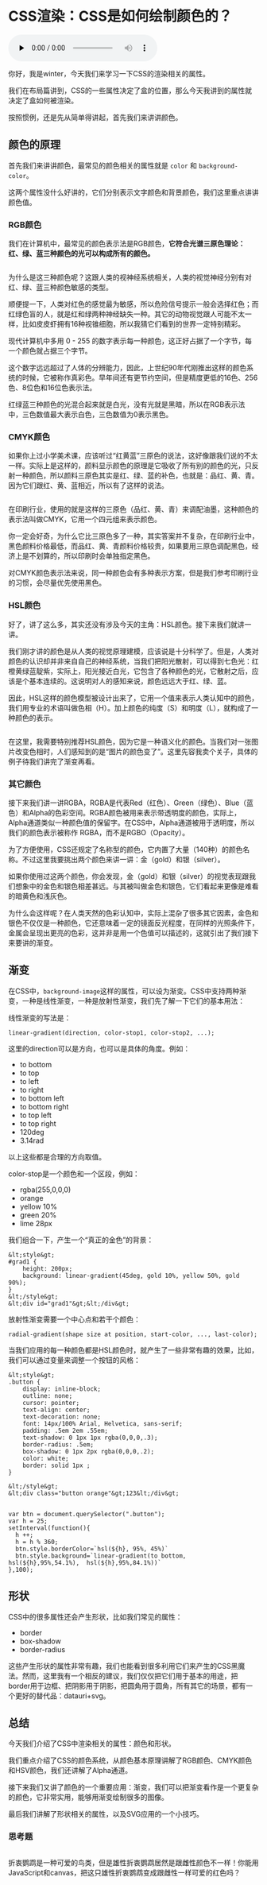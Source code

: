 # CSS渲染：CSS是如何绘制颜色的？

<audio id="audio" title="CSS渲染：CSS是如何绘制颜色的？" controls="" preload="none"><source id="mp3" src="https://static001.geekbang.org/resource/audio/71/fe/711438b80226d3d7f57ed180285fa1fe.mp3"></audio>

你好，我是winter，今天我们来学习一下CSS的渲染相关的属性。

我们在布局篇讲到，CSS的一些属性决定了盒的位置，那么今天我讲到的属性就决定了盒如何被渲染。

按照惯例，还是先从简单得讲起，首先我们来讲讲颜色。

## 颜色的原理

首先我们来讲讲颜色，最常见的颜色相关的属性就是 `color` 和 `background-color`。

这两个属性没什么好讲的，它们分别表示文字颜色和背景颜色，我们这里重点讲讲颜色值。

### RGB颜色

我们在计算机中，最常见的颜色表示法是RGB颜色，**它符合光谱三原色理论：红、绿、蓝三种颜色的光可以构成所有的颜色。**

<img src="https://static001.geekbang.org/resource/image/7f/a1/7f5bf39cbe44e36758683a674f9fcfa1.png" alt="">

为什么是这三种颜色呢？这跟人类的视神经系统相关，人类的视觉神经分别有对红、绿、蓝三种颜色敏感的类型。

顺便提一下，人类对红色的感觉最为敏感，所以危险信号提示一般会选择红色；而红绿色盲的人，就是红和绿两种神经缺失一种。其它的动物视觉跟人可能不太一样，比如皮皮虾拥有16种视锥细胞，所以我猜它们看到的世界一定特别精彩。

现代计算机中多用 0 - 255 的数字表示每一种颜色，这正好占据了一个字节，每一个颜色就占据三个字节。

这个数字远远超过了人体的分辨能力，因此，上世纪90年代刚推出这样的颜色系统的时候，它被称作真彩色。早年间还有更节约空间，但是精度更低的16色、256色、8位色和16位色表示法。

红绿蓝三种颜色的光混合起来就是白光，没有光就是黑暗，所以在RGB表示法中，三色数值最大表示白色，三色数值为0表示黑色。

### CMYK颜色

如果你上过小学美术课，应该听过“红黄蓝”三原色的说法，这好像跟我们说的不太一样。实际上是这样的，颜料显示颜色的原理是它吸收了所有别的颜色的光，只反射一种颜色，所以颜料三原色其实是红、绿、蓝的补色，也就是：品红、黄、青。因为它们跟红、黄、蓝相近，所以有了这样的说法。

<img src="https://static001.geekbang.org/resource/image/15/1b/15fefe9f80ec8e1f7bd9ecd223feb61b.png" alt="">

在印刷行业，使用的就是这样的三原色（品红、黄、青）来调配油墨，这种颜色的表示法叫做CMYK，它用一个四元组来表示颜色。

你一定会好奇，为什么它比三原色多了一种，其实答案并不复杂，在印刷行业中，黑色颜料价格最低，而品红、黄、青颜料价格较贵，如果要用三原色调配黑色，经济上是不划算的，所以印刷时会单独指定黑色。

对CMYK颜色表示法来说，同一种颜色会有多种表示方案，但是我们参考印刷行业的习惯，会尽量优先使用黑色。

### HSL颜色

好了，讲了这么多，其实还没有涉及今天的主角：HSL颜色。接下来我们就讲一讲。

我们刚才讲的颜色是从人类的视觉原理建模，应该说是十分科学了。但是，人类对颜色的认识却并非来自自己的神经系统，当我们把阳光散射，可以得到七色光：红橙黄绿蓝靛紫，实际上，阳光接近白光，它包含了各种颜色的光，它散射之后，应该是个基本连续的。这说明对人的感知来说，颜色远远大于红、绿、蓝。

因此，HSL这样的颜色模型被设计出来了，它用一个值来表示人类认知中的颜色，我们用专业的术语叫做色相（H）。加上颜色的纯度（S）和明度（L），就构成了一种颜色的表示。

<img src="https://static001.geekbang.org/resource/image/a3/ce/a3016a6ff178870d6dba23f807b0dfce.png" alt="">

在这里，我需要特别推荐HSL颜色，因为它是一种语义化的颜色。当我们对一张图片改变色相时，人们感知到的是“图片的颜色变了”。这里先容我卖个关子，具体的例子待我们讲完了渐变再看。

### 其它颜色

接下来我们讲一讲RGBA，RGBA是代表Red（红色）、Green（绿色）、Blue（蓝色）和Alpha的色彩空间。RGBA颜色被用来表示带透明度的颜色，实际上，Alpha通道类似一种颜色值的保留字。在CSS中，Alpha通道被用于透明度，所以我们的颜色表示被称作 RGBA，而不是RGBO（Opacity）。

为了方便使用，CSS还规定了名称型的颜色，它内置了大量（140种）的颜色名称。不过这里我要挑出两个颜色来讲一讲：金（gold）和银（silver）。

如果你使用过这两个颜色，你会发现，金（gold）和银（silver）的视觉表现跟我们想象中的金色和银色相差甚远。与其被叫做金色和银色，它们看起来更像是难看的暗黄色和浅灰色。

为什么会这样呢？在人类天然的色彩认知中，实际上混杂了很多其它因素，金色和银色不仅仅是一种颜色，它还意味着一定的镜面反光程度，在同样的光照条件下，金属会呈现出更亮的色彩，这并非是用一个色值可以描述的，这就引出了我们接下来要讲的渐变。

## 渐变

在CSS中，`background-image`这样的属性，可以设为渐变。CSS中支持两种渐变，一种是线性渐变，一种是放射性渐变，我们先了解一下它们的基本用法：

线性渐变的写法是：

```
linear-gradient(direction, color-stop1, color-stop2, ...);

```

这里的direction可以是方向，也可以是具体的角度。例如：

- to bottom
- to top
- to left
- to right
- to bottom left
- to bottom right
- to top left
- to top right
- 120deg
- 3.14rad

以上这些都是合理的方向取值。

color-stop是一个颜色和一个区段，例如：

- rgba(255,0,0,0)
- orange
- yellow 10%
- green 20%
- lime 28px

我们组合一下，产生一个“真正的金色”的背景：

```
&lt;style&gt;
#grad1 {
    height: 200px;
    background: linear-gradient(45deg, gold 10%, yellow 50%, gold 90%); 
}
&lt;/style&gt;
&lt;div id="grad1"&gt;&lt;/div&gt;

```

放射性渐变需要一个中心点和若干个颜色：

```
radial-gradient(shape size at position, start-color, ..., last-color);

```

当我们应用的每一种颜色都是HSL颜色时，就产生了一些非常有趣的效果，比如，我们可以通过变量来调整一个按钮的风格：

```
&lt;style&gt;
.button {
    display: inline-block;
    outline: none;
    cursor: pointer;
    text-align: center;
    text-decoration: none;
    font: 14px/100% Arial, Helvetica, sans-serif;
    padding: .5em 2em .55em;
    text-shadow: 0 1px 1px rgba(0,0,0,.3);
    border-radius: .5em;
    box-shadow: 0 1px 2px rgba(0,0,0,.2);
    color: white;
    border: solid 1px ;
}

&lt;/style&gt;
&lt;div class="button orange"&gt;123&lt;/div&gt;


```

```
var btn = document.querySelector(".button");
var h = 25;
setInterval(function(){
  h ++;
  h = h % 360;
  btn.style.borderColor=`hsl(${h}, 95%, 45%)`
  btn.style.background=`linear-gradient(to bottom,  hsl(${h},95%,54.1%),  hsl(${h},95%,84.1%))`
},100);

```

## 形状

CSS中的很多属性还会产生形状，比如我们常见的属性：

- border
- box-shadow
- border-radius

这些产生形状的属性非常有趣，我们也能看到很多利用它们来产生的CSS黑魔法。然而，这里我有一个相反的建议，我们仅仅把它们用于基本的用途，把border用于边框、把阴影用于阴影，把圆角用于圆角，所有其它的场景，都有一个更好的替代品：datauri+svg。

## 总结

今天我们介绍了CSS中渲染相关的属性：颜色和形状。

我们重点介绍了CSS的颜色系统，从颜色基本原理讲解了RGB颜色、CMYK颜色和HSV颜色，我们还讲解了Alpha通道。

接下来我们又讲了颜色的一个重要应用：渐变，我们可以把渐变看作是一个更复杂的颜色，它非常实用，能够用渐变绘制很多的图像。

最后我们讲解了形状相关的属性，以及SVG应用的一个小技巧。

### 思考题

<img src="https://static001.geekbang.org/resource/image/0f/ac/0f6f4cc6d564df9986e0108cb8a427ac.jpg" alt="">

折衷鹦鹉是一种可爱的鸟类，但是雄性折衷鹦鹉居然是跟雌性颜色不一样！你能用JavaScript和canvas，把这只雄性折衷鹦鹉变成跟雌性一样可爱的红色吗？


